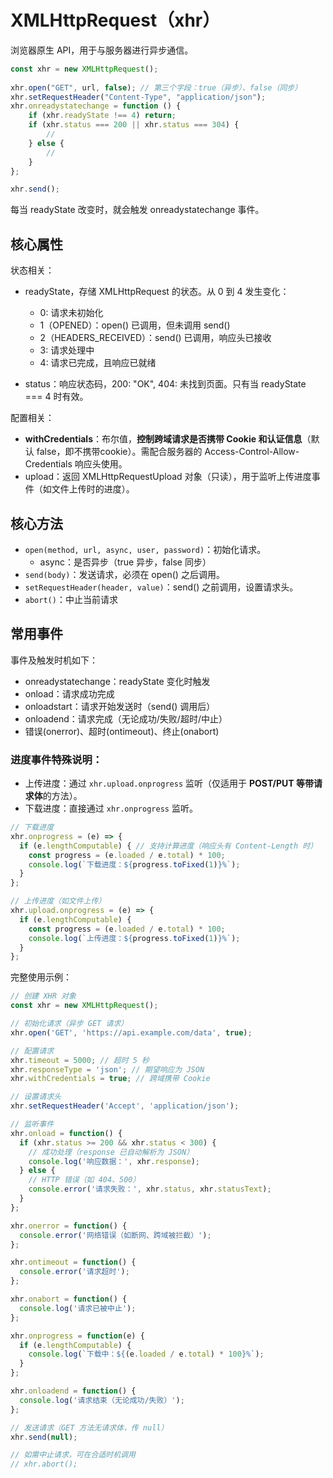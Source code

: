 # XMLHttpRequest（xhr）
浏览器原生 API，用于与服务器进行异步通信。

```js
const xhr = new XMLHttpRequest();
    
xhr.open("GET", url, false); // 第三个字段：true（异步）、false（同步）
xhr.setRequestHeader("Content-Type", "application/json");
xhr.onreadystatechange = function () {
    if (xhr.readyState !== 4) return;
    if (xhr.status === 200 || xhr.status === 304) {
        // 
    } else {
        // 
    }
};

xhr.send();
```

每当 readyState 改变时，就会触发 onreadystatechange 事件。

## 核心属性
状态相关：
* readyState，存储 XMLHttpRequest 的状态。从 0 到 4 发生变化：
    * 0: 请求未初始化
    * 1（OPENED）：open() 已调用，但未调用 send()
    * 2（HEADERS_RECEIVED）：send() 已调用，响应头已接收
    * 3: 请求处理中
    * 4: 请求已完成，且响应已就绪

* status：响应状态码，200: "OK", 404: 未找到页面。只有当 readyState === 4 时有效。

配置相关：
* **withCredentials**：布尔值，**控制跨域请求是否携带 Cookie 和认证信息**（默认 false，即不携带cookie）。需配合服务器的 Access-Control-Allow-Credentials 响应头使用。
* upload：返回 XMLHttpRequestUpload 对象（只读），用于监听上传进度事件（如文件上传时的进度）。

## 核心方法 
* `open(method, url, async, user, password)`：初始化请求。
    * async：是否异步（true 异步，false 同步）
* `send(body)`：发送请求，必须在 open() 之后调用。
* `setRequestHeader(header, value)`：send() 之前调用，设置请求头。
* `abort()`：中止当前请求

## 常用事件
事件及触发时机如下：
* onreadystatechange：readyState 变化时触发
* onload：请求成功完成
* onloadstart：请求开始发送时（send() 调用后）
* onloadend：请求完成（无论成功/失败/超时/中止）
* 错误(onerror)、超时(ontimeout)、终止(onabort)

### 进度事件特殊说明：
* 上传进度：通过 `xhr.upload.onprogress` 监听（仅适用于 **POST/PUT 等带请求体**的方法）。
* 下载进度：直接通过 `xhr.onprogress` 监听。
```js
// 下载进度
xhr.onprogress = (e) => {
  if (e.lengthComputable) { // 支持计算进度（响应头有 Content-Length 时）
    const progress = (e.loaded / e.total) * 100;
    console.log(`下载进度：${progress.toFixed(1)}%`);
  }
};

// 上传进度（如文件上传）
xhr.upload.onprogress = (e) => {
  if (e.lengthComputable) {
    const progress = (e.loaded / e.total) * 100;
    console.log(`上传进度：${progress.toFixed(1)}%`);
  }
};
```

完整使用示例：
```js
// 创建 XHR 对象
const xhr = new XMLHttpRequest();

// 初始化请求（异步 GET 请求）
xhr.open('GET', 'https://api.example.com/data', true);

// 配置请求
xhr.timeout = 5000; // 超时 5 秒
xhr.responseType = 'json'; // 期望响应为 JSON
xhr.withCredentials = true; // 跨域携带 Cookie

// 设置请求头
xhr.setRequestHeader('Accept', 'application/json');

// 监听事件
xhr.onload = function() {
  if (xhr.status >= 200 && xhr.status < 300) {
    // 成功处理（response 已自动解析为 JSON）
    console.log('响应数据：', xhr.response);
  } else {
    // HTTP 错误（如 404、500）
    console.error('请求失败：', xhr.status, xhr.statusText);
  }
};

xhr.onerror = function() {
  console.error('网络错误（如断网、跨域被拦截）');
};

xhr.ontimeout = function() {
  console.error('请求超时');
};

xhr.onabort = function() {
  console.log('请求已被中止');
};

xhr.onprogress = function(e) {
  if (e.lengthComputable) {
    console.log(`下载中：${(e.loaded / e.total) * 100}%`);
  }
};

xhr.onloadend = function() {
  console.log('请求结束（无论成功/失败）');
};

// 发送请求（GET 方法无请求体，传 null）
xhr.send(null);

// 如需中止请求，可在合适时机调用
// xhr.abort();
```
